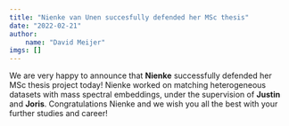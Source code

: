 ```yaml
---
title: "Nienke van Unen succesfully defended her MSc thesis"
date: "2022-02-21"
author: 
    name: "David Meijer"
imgs: []
---
```

We are very happy to announce that <strong><Link href="../people/Nienke_van_Unen">Nienke</Link></strong> successfully defended her MSc thesis project today! Nienke worked on matching heterogeneous datasets with mass spectral embeddings, under the supervision of <strong><Link href="../people/Justin_van_der_Hooft">Justin</Link></strong> and <strong><Link href="../people/Joris_Louwen">Joris</Link></strong>. Congratulations Nienke and we wish you all the best with your further studies and career!<br/><br/>